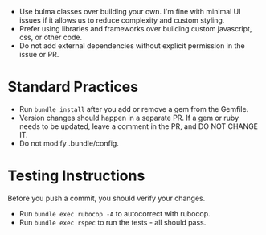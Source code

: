 - Use bulma classes over building your own. I'm fine with minimal UI issues if it allows us to reduce complexity and custom styling.
- Prefer using libraries and frameworks over building custom javascript, css, or other code.
- Do not add external dependencies without explicit permission in the issue or PR.

# Standard Practices
- Run `bundle install` after you add or remove a gem from the Gemfile.
- Version changes should happen in a separate PR. If a gem or ruby needs to be updated, leave a comment in the PR, and DO NOT CHANGE IT.
- Do not modify .bundle/config.

# Testing Instructions
Before you push a commit, you should verify your changes.
- Run `bundle exec rubocop -A` to autocorrect with rubocop.
- Run `bundle exec rspec` to run the tests - all should pass.

